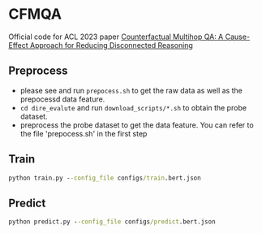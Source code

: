# CFMQA
Official code for ACL 2023 paper [Counterfactual Multihop QA: A Cause-Effect Approach for Reducing Disconnected Reasoning](https://arxiv.org/abs/2210.07138)

## Preprocess

* please see and run `prepocess.sh` to get the raw data as well as the prepocessd data feature.
* `cd dire_evalute` and run `download_scripts/*.sh` to obtain the probe dataset.
* preprocess the probe dataset to get the data feature. You can refer to the file 'prepocess.sh' in the first step

## Train

```cmd
python train.py --config_file configs/train.bert.json
```

## Predict 
```cmd
python predict.py --config_file configs/predict.bert.json
